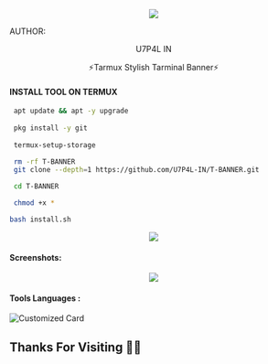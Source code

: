 <p align="center"><img src="https://github.com/U7P4L-IN/T-BANNER/blob/main/assets/TARMUX_BANNER.png">

AUTHOR:
<p align="center">
U7P4L IN 

</br>
<p align="center">
      ⚡Tarmux Stylish Tarminal Banner⚡

</p>
  
#### INSTALL TOOL ON TERMUX
```bash
 apt update && apt -y upgrade
 
 pkg install -y git
 
 termux-setup-storage

 rm -rf T-BANNER
 git clone --depth=1 https://github.com/U7P4L-IN/T-BANNER.git

 cd T-BANNER

 chmod +x *

bash install.sh
```
<p align="center"><img src="./assets/images/carbon.png">

#### Screenshots:

<p align="center"><img src="https://github.com/U7P4L-IN/T-BANNER/blob/main/Screenshot_2023-07-18-15-06-54-433_com.termux-01.jpeg">


#### Tools Languages :

![Customized Card](https://github-readme-stats.vercel.app/api/pin?username=U7P4L-IN&repo=T-BANNER&title_color=fff&icon_color=f9f9f9&text_color=9f9f9f&bg_color=151515)

## Thanks For Visiting 🧡🧡
